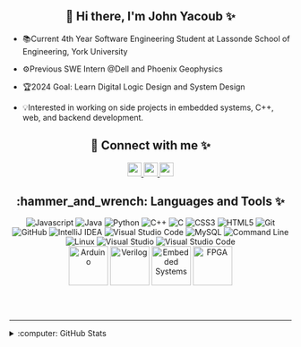 <h2 align="center">👋 Hi there, I'm John Yacoub ✨</h2>
<ul>
  <li><p align="left"> 📚Current 4th Year Software Engineering Student at Lassonde School of Engineering, York University </p></li>
  <li><p align="left"> ⚙️Previous SWE Intern @Dell and Phoenix Geophysics </p> </li>
  <li><p align="left"> 🏆2024 Goal: Learn Digital Logic Design and System Design </p></li>
  <li><p align="left"> 💡Interested in working on side projects in embedded systems, C++, web, and backend development.</p></li>
</ul>

<h2 align="center">🔗 Connect with me ✨  </h2>
<p align="center">
  <a href="mailto:john12yacoub@gmail.com">
    <img src="https://img.shields.io/badge/Gmail-D14836?style=for-the-badge&logo=gmail&logoColor=white" height=25>
  </a> 
    <a href="https://www.linkedin.com/in/john-yacoub-a01ba31b4">
    <img src="https://img.shields.io/badge/linkedin-%230077B5.svg?&style=for-the-badge&logo=linkedin&logoColor=white" height=25>  
  </a> 
    <a href="https://twitter.com/John25728210">
    <img src="https://img.shields.io/badge/Twitter-1DA1F2?style=for-the-badge&logo=twitter&logoColor=white" height=25>  
  </a> 
</p>
</p>
</p>


<h2 align="center">:hammer_and_wrench: Languages and Tools ✨  </h2>

<p align="center">
  <img src="https://img.shields.io/badge/javascript-%23323330.svg?style=for-the-badge&logo=javascript&logoColor=%23F7DF1E" alt =   "Javascript">
   <img src="https://img.shields.io/badge/java-%23ED8B00.svg?style=for-the-badge&logo=openjdk&logoColor=white" alt="Java">
  <img src="https://img.shields.io/badge/python-3670A0?style=for-the-badge&logo=python&logoColor=ffdd54" alt="Python">
  <img src="https://img.shields.io/badge/c++-%2300599C.svg?style=for-the-badge&logo=c%2B%2B&logoColor=white" alt="C++">
  <img src="https://img.shields.io/badge/c-%2300599C.svg?style=for-the-badge&logo=c&logoColor=white" alt="C">
  <img src="https://img.shields.io/badge/css3-%231572B6.svg?style=for-the-badge&logo=css3&logoColor=white" alt="CSS3">
  <img src="https://img.shields.io/badge/html5-%23E34F26.svg?style=for-the-badge&logo=html5&logoColor=white" alt="HTML5">
  <img src="https://img.shields.io/badge/git-%23F05033.svg?style=for-the-badge&logo=git&logoColor=white" alt="Git">
  <img src="https://img.shields.io/badge/github-%23121011.svg?style=for-the-badge&logo=github&logoColor=white" alt="GitHub">
  <img src="https://img.shields.io/badge/IntelliJIDEA-000000.svg?style=for-the-badge&logo=intellij-idea&logoColor=white" alt="IntelliJ  IDEA">
  <img src="https://img.shields.io/badge/Visual%20Studio%20Code-0078d7.svg?style=for-the-badge&logo=visual-studio-code&logoColor=white"   alt="Visual Studio Code">
  <img src="https://img.shields.io/badge/mysql-4479A1.svg?style=for-the-badge&logo=mysql&logoColor=white" alt="MySQL">
  <img src="https://img.shields.io/badge/Terminal-2E2E2E?style=for-the-badge&logo=Windows+Terminal&logoColor=ffffff"  alt="Command Line">
  <img alt="Linux" src="https://img.shields.io/badge/Linux-FCC624?style=for-the-badge&logo=linux&logoColor=black">  <img alt="Visual Studio" src="https://img.shields.io/badge/VisualStudio-5C2D91.svg?style=for-the-badge&logo=visual-studio&logoColor=white"/>
  <img alt="Visual Studio Code" src="https://img.shields.io/badge/VisualStudioCode-0078d7.svg?style=for-the-badge&logo=visual-studio-code&logoColor=white"/>
  <br />

  <img align="center" alt="Arduino" width="70px" src="https://logowik.com/content/uploads/images/arduino5804.jpg" />
  <img align="center" alt="Verilog" width="70px" src="https://static-00.iconduck.com/assets.00/file-type-verilog-icon-256x256-goe8p7qm.png" />
  <img align="center" alt="Embedded Systems" width="70px" src="https://images.credly.com/images/a78aa004-c58a-4d41-87da-ca7614fd8b76/Embeded_Systems_Badge.png" />
  <img align="center" alt="FPGA" width="70px" src="https://encrypted-tbn0.gstatic.com/images?q=tbn:ANd9GcSvslNUHhQsGX47yuT7VBxtnX3kXD7dwHp-MfH6I6hnuw&s" />
  <p align=center>  
  </p>
</p>

 


<br />
<br />

---
<details>
  <summary> :computer: GitHub Stats</summary>
 
  <br />

  ![](https://komarev.com/ghpvc/?username=yacoub-john&color=blue&label=Profile+Views&style=plastic)
  
  [![Top Langs](https://github-readme-stats.vercel.app/api/top-langs/?username=yacoub-john&layout=compact)](https://github.com/anuraghazra/github-readme-stats)

   
  <br />

  <img align="left" alt="John Yacoub's GitHub Stats" src="https://github-readme-stats.vercel.app/api?username=yacoub-john&show_icons=true&hide_border=true" />


</details>

